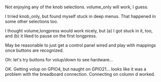 
Not enjoying any of the knob selections.  volume_only will work, I guess.

I trried knob_only, but found myself stuck in deep menus.  That happened in some other selections too.

I thought volume,longpress would work nicely, but (a) I got stuck in it, too, and (b) it liked to pause on the first longpress.

May be reasonable to just get a control panel wired and play with mappings once buttons are recognized.

Oh: let's try buttons for volup/down to see hardware...

OK. Getting volup on GPIO4, but naught on GPIO21... looks like it was a problem with the breadboard connection. Connecting on column d worked.
